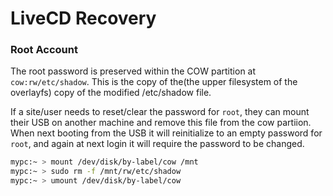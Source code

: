 # LiveCD Recovery


### Root Account

The root password is preserved within the COW partition at `cow:rw/etc/shadow`. This is the copy of 
the(the upper filesystem of the overlayfs) copy of the modified /etc/shadow file.

If a site/user needs to reset/clear the password for `root`, they can mount their USB on another
machine and remove this file from the cow partiion. When next booting from the USB it will 
reinitialize to an empty password for `root`, and again at next login it will require the password
to be changed.

```bash
mypc:~ > mount /dev/disk/by-label/cow /mnt
mypc:~ > sudo rm -f /mnt/rw/etc/shadow
mypc:~ > umount /dev/disk/by-label/cow
```